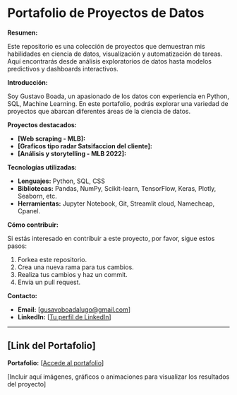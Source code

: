 #  Portafolio de Proyectos de Datos

**Resumen:**

Este repositorio es una colección de proyectos que demuestran mis habilidades en ciencia de datos, visualización y automatización de tareas. 
Aquí encontrarás desde análisis exploratorios de datos hasta modelos predictivos y dashboards interactivos.

**Introducción:**

Soy Gustavo Boada, un apasionado de los datos con experiencia en Python, SQL, Machine Learning. En este portafolio, podrás explorar una variedad de proyectos que abarcan diferentes áreas de la ciencia de datos.

**Proyectos destacados:**

* **[Web scraping - MLB]:**
* **[Graficos tipo radar Satsifaccion del cliente]:** 
* **[Análisis y storytelling - MLB 2022]:**

**Tecnologías utilizadas:**

* **Lenguajes:** Python, SQL, CSS
* **Bibliotecas:** Pandas, NumPy, Scikit-learn, TensorFlow, Keras, Plotly, Seaborn, etc.
* **Herramientas:** Jupyter Notebook, Git, Streamlit cloud, Namecheap, Cpanel.

**Cómo contribuir:**

Si estás interesado en contribuir a este proyecto, por favor, sigue estos pasos:
1. Forkea este repositorio.
2. Crea una nueva rama para tus cambios.
3. Realiza tus cambios y haz un commit.
4. Envía un pull request.

**Contacto:**

* **Email:** [gusavoboadalugo@gmail.com]
* **LinkedIn:** [[Tu perfil de LinkedIn](https://www.linkedin.com/in/gboada23/)]

---

## **[Link del Portafolio]**
  **Portafolio:** [[Accede al portafolio](https://portafolio-gustavo-boada.streamlit.app/)]  

[Incluir aquí imágenes, gráficos o animaciones para visualizar los resultados del proyecto]

